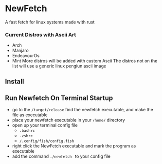 # NewFetch
A fast fetch for linux systems made with rust

### Current Distros with Ascii Art
+ Arch
+ Manjaro
+ EndeavourOs
+ Mint
More distros will be added with custom Ascii
The distros not on the list will use a generic linux pengiun ascii image

## Install
## Run Newfetch On Terminal Startup
+ go to the ```/target/release``` find the newfetch executable, and make the file as executable
+ place your newfetch executable in your ```/home/``` directory
+ open up your terminal config file
  + ```.bashrc```
  + ```.zshrc```
  + ``` /.config/fish/config.fish ```
+ right click the NewFetch executable and mark the program as executable 
+ add the command ```./newfetch ``` to your config file
